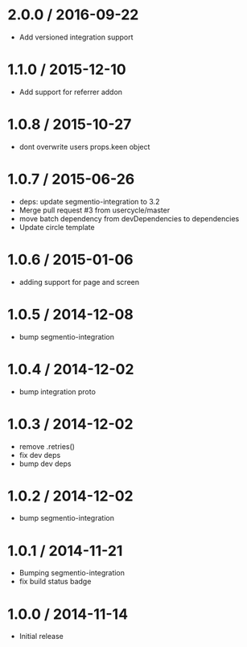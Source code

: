 
2.0.0 / 2016-09-22
==================

  * Add versioned integration support

1.1.0 / 2015-12-10
==================

  * Add support for referrer addon

1.0.8 / 2015-10-27
==================

  * dont overwrite users props.keen object

1.0.7 / 2015-06-26
==================

  * deps: update segmentio-integration to 3.2
  * Merge pull request #3 from usercycle/master
  * move batch dependency from devDependencies to dependencies
  * Update circle template


1.0.6 / 2015-01-06
==================

  * adding support for page and screen

1.0.5 / 2014-12-08
==================

 * bump segmentio-integration

1.0.4 / 2014-12-02
==================

 * bump integration proto

1.0.3 / 2014-12-02
==================

 * remove .retries()
 * fix dev deps
 * bump dev deps

1.0.2 / 2014-12-02
==================

 * bump segmentio-integration

1.0.1 / 2014-11-21
==================

 * Bumping segmentio-integration
 * fix build status badge

1.0.0 / 2014-11-14
==================

  * Initial release
